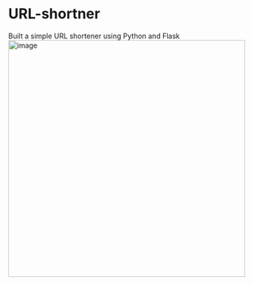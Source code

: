 # URL-shortner
Built a simple URL shortener using Python and Flask
<img width="476" alt="image" src="https://user-images.githubusercontent.com/88205480/169329797-01d55cbb-e599-4c6d-8090-655b661b6061.png">
